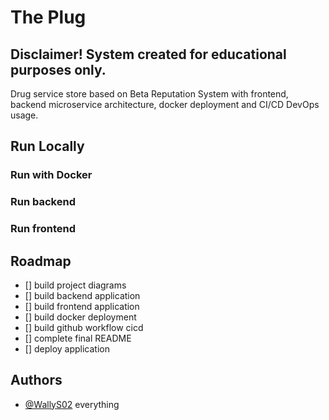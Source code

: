 # The Plug
## Disclaimer! System created for educational purposes only.
Drug service store based on Beta Reputation System with frontend, backend microservice architecture, docker deployment and CI/CD DevOps usage.
## Run Locally
### Run with Docker
### Run backend
### Run frontend
## Roadmap
- [] build project diagrams
- [] build backend application
- [] build frontend application
- [] build docker deployment
- [] build github workflow cicd
- [] complete final README
- [] deploy application
## Authors
- [@WallyS02](https://github.com/WallyS02) everything